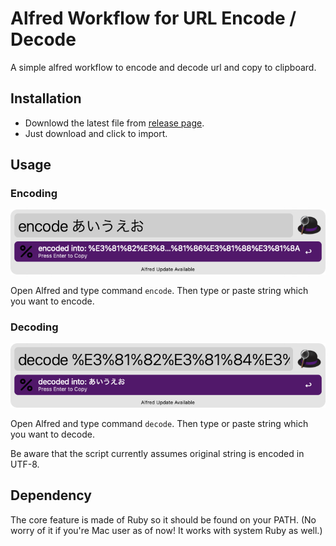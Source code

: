# Alfred Workflow for URL Encode / Decode

A simple alfred workflow to encode and decode url and copy to clipboard.

## Installation

- Downlowd the latest file from [release page](https://github.com/imaizume/url-encode-decode-alfred-workflow/releases).
- Just download and click to import.

## Usage

### Encoding

![Encode Japanese](https://github.com/imaizume/url-encode-decode-alfred-workflow/blob/main/img/encode_Japanese.png?raw=true)

Open Alfred and type command `encode`.
Then type or paste string which you want to encode.

### Decoding

![Decode Japanese](https://github.com/imaizume/url-encode-decode-alfred-workflow/blob/main/img/decode_Japanese.png?raw=true)

Open Alfred and type command `decode`.
Then type or paste string which you want to decode.

Be aware that the script currently assumes original string is encoded in UTF-8.

## Dependency

The core feature is made of Ruby so it should be found on your PATH.
(No worry of it if you're Mac user as of now! It works with system Ruby as well.)

